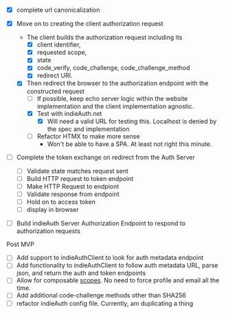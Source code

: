   
- [x] complete url canonicalization
- [x] Move on to creating the client authorization request
  - The client builds the authorization request including its 
    - [x] client identifier, 
    - [x] requested scope, 
    - [x] state
    - [x] code_verify, code_challenge, code_challenge_method
    - [x] redirect URI.
  - [x] Then redirect the browser to the authorization endpoint with the constructed request
    - [ ] If possible, keep echo server logic within the website implementation and the client implementation agnostic.
    - [x] Test with indieAuth.net
      - [x] Will need a valid URL for testing this. Localhost is denied by the spec and implementation 
    - [ ] Refactor HTMX to make more sense 
      - Won't be able to have a SPA. At least not right this minute.
- [ ] Complete the token exchange on redirect from the Auth Server
  - [ ] Validate state matches request sent
  - [ ] Build HTTP request to token endpoint
  - [ ] Make HTTP Request to endpiont
  - [ ] Validate response from endpoint
  - [ ] Hold on to access token
  - [ ] display in browser
- [ ] Build indieAuth Server Authorization Endpoint to respond to authorization requests



Post MVP
- [ ] Add support to indieAuthClient to look for auth metadata endpoint
- [ ] Add functionality to indieAuthClient to follow auth metadata URL, parse json, and return the auth and token endpoints
- [ ] Allow for composable [scopes](https://indieauth.spec.indieweb.org/#profile-information-li-1). No need to force profile and email all the time.
- [ ] Add additional code-challenge methods other than SHA256
- [ ] refactor indieAuth config file. Currently, am duplicating a thing
